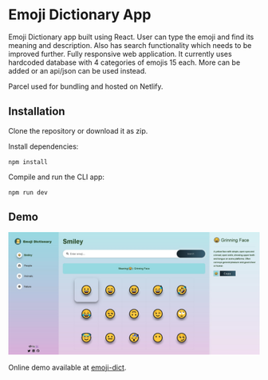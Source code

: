 # Emoji Dictionary App

Emoji Dictionary app built using React. User can type the emoji and find its meaning and description. Also has search functionality which needs to be improved further. Fully responsive web application. It currently uses hardcoded database with 4 categories of emojis 15 each. More can be added or an api/json can be used instead.

Parcel used for bundling and hosted on Netlify.

## Installation

Clone the repository or download it as zip.

Install dependencies:

```
npm install
```

Compile and run the CLI app:

```
npm run dev
```

## Demo

![Demo 1 Emoji Dictionary App](./src/images/demo1.jpg)

Online demo available at [emoji-dict](https://emoji-dict.netlify.app/).

